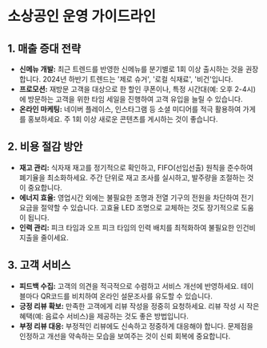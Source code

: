 # 소상공인 운영 가이드라인

## 1. 매출 증대 전략

- **신메뉴 개발:** 최근 트렌드를 반영한 신메뉴를 분기별로 1회 이상 출시하는 것을 권장합니다. 2024년 하반기 트렌드는 '제로 슈거', '로컬 식재료', '비건'입니다.
- **프로모션:** 재방문 고객을 대상으로 한 할인 쿠폰이나, 특정 시간대(예: 오후 2-4시)에 방문하는 고객을 위한 타임 세일을 진행하여 고객 유입을 늘릴 수 있습니다.
- **온라인 마케팅:** 네이버 플레이스, 인스타그램 등 소셜 미디어를 적극 활용하여 가게를 홍보하세요. 주 1회 이상 새로운 콘텐츠를 게시하는 것이 좋습니다.

## 2. 비용 절감 방안

- **재고 관리:** 식자재 재고를 정기적으로 확인하고, FIFO(선입선출) 원칙을 준수하여 폐기율을 최소화하세요. 주간 단위로 재고 조사를 실시하고, 발주량을 조절하는 것이 중요합니다.
- **에너지 효율:** 영업시간 외에는 불필요한 조명과 전열 기구의 전원을 차단하여 전기 요금을 절약할 수 있습니다. 고효율 LED 조명으로 교체하는 것도 장기적으로 도움이 됩니다.
- **인력 관리:** 피크 타임과 오프 피크 타임의 인력 배치를 최적화하여 불필요한 인건비 지출을 줄이세요.

## 3. 고객 서비스

- **피드백 수집:** 고객의 의견을 적극적으로 수렴하고 서비스 개선에 반영하세요. 테이블마다 QR코드를 비치하여 온라인 설문조사를 유도할 수 있습니다.
- **긍정 리뷰 확보:** 만족한 고객에게 리뷰 작성을 정중히 요청하세요. 리뷰 작성 시 작은 혜택(예: 음료수 서비스)을 제공하는 것도 좋은 방법입니다.
- **부정 리뷰 대응:** 부정적인 리뷰에도 신속하고 정중하게 대응해야 합니다. 문제점을 인정하고 개선을 약속하는 모습을 보여주는 것이 신뢰 회복에 중요합니다.
